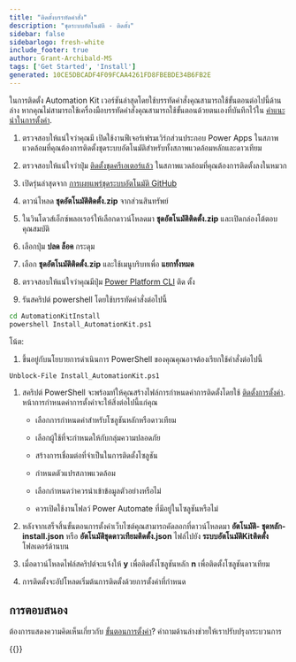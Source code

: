 ```yaml
---
title: "ติดตั้งบรรทัดคําสั่ง"
description: "ชุดระบบอัตโนมัติ - ติดตั้ง"
sidebar: false
sidebarlogo: fresh-white
include_footer: true
author: Grant-Archibald-MS
tags: ['Get Started', 'Install']
generated: 10CE5DBCADF4F09FCAA4261FD8FBEBDE34B6FB2E
---
```


ในการติดตั้ง Automation Kit เวอร์ชันล่าสุดโดยใช้บรรทัดคําสั่งคุณสามารถใช้ขั้นตอนต่อไปนี้ด้านล่าง หากคุณไม่สามารถใช้เครื่องมือบรรทัดคําสั่งคุณสามารถใช้ขั้นตอนด้วยตนเองที่บันทึกไว้ใน [คําแนะนําในการตั้งค่า](https://learn.microsoft.com/power-automate/guidance/automation-kit/setup/prerequisites).

1. ตรวจสอบให้แน่ใจว่าคุณมี <a ref='https://learn.microsoft.com/power-apps/developer/component-framework/component-framework-for-canvas-apps#enable-the-power-apps-component-framework-feature' target="_blank">เปิดใช้งานฟีเจอร์เฟรมเวิร์กส่วนประกอบ Power Apps</a> ในสภาพแวดล้อมที่คุณต้องการติดตั้งชุดระบบอัตโนมัติสําหรับทั้งสภาพแวดล้อมหลักและดาวเทียม

1. ตรวจสอบให้แน่ใจว่าปุ่ม <a href="https://appsource.microsoft.com/product/dynamics-365/microsoftpowercatarch.creatorkit1?tab=Reviews" target="_blank">ติดตั้งชุดครีเอเตอร์แล้ว</a> ในสภาพแวดล้อมที่คุณต้องการติดตั้งลงในหมวก

1. เปิดรุ่นล่าสุดจาก <a href="https://github.com/microsoft/powercat-automation-kit/releases" target="_blank">การเผยแพร่ชุดระบบอัตโนมัติ GitHub</a>

1. ดาวน์โหลด **ชุดอัตโนมัติติดตั้ง.zip** จากส่วนสินทรัพย์

1. ในวินโดวส์เอ็กซ์พลอเรอร์ให้เลือกดาวน์โหลดมา **ชุดอัตโนมัติติดตั้ง.zip** และเปิดกล่องโต้ตอบคุณสมบัติ

1. เลือกปุ่ม **ปลด ล็อค** กระดุม

1. เลือก **ชุดอัตโนมัติติดตั้ง.zip** และใช้เมนูบริบทเพื่อ **แยกทั้งหมด**

1. ตรวจสอบให้แน่ใจว่าคุณมีปุ่ม <a href="https://learn.microsoft.com/power-platform/developer/cli/introduction" target="_blank">Power Platform CLI</a> ติด ตั้ง

1. รันสคริปต์ powershell โดยใช้บรรทัดคําสั่งต่อไปนี้

```cmd
cd AutomationKitInstall
powershell Install_AutomationKit.ps1
```

โน้ต:
1. ขึ้นอยู่กับนโยบายการดําเนินการ PowerShell ของคุณคุณอาจต้องเรียกใช้คําสั่งต่อไปนี้

```cmd
Unblock-File Install_AutomationKit.ps1
```

1. สคริปต์ PowerShell จะพร้อมท์ให้คุณสร้างไฟล์การกําหนดค่าการติดตั้งโดยใช้ [ติดตั้งการตั้งค่า](/th/get-started/setup). หน้าการกําหนดค่าการตั้งค่าจะให้สิ่งต่อไปนี้แก่คุณ

    - เลือกการกําหนดค่าสําหรับโซลูชันหลักหรือดาวเทียม
   
    - เลือกผู้ใช้ที่จะกําหนดให้กับกลุ่มความปลอดภัย
   
    - สร้างการเชื่อมต่อที่จําเป็นในการติดตั้งโซลูชัน
    
    - กําหนดตัวแปรสภาพแวดล้อม
    
    - เลือกกําหนดว่าควรนําเข้าข้อมูลตัวอย่างหรือไม่
    
    - ควรเปิดใช้งานโฟลว์ Power Automate ที่มีอยู่ในโซลูชันหรือไม่

1. หลังจากเสร็จสิ้นขั้นตอนการตั้งค่าเว็บไซต์คุณสามารถคัดลอกที่ดาวน์โหลดมา **อัตโนมัติ- ชุดหลัก- install.json** หรือ **อัตโนมัติชุดดาวเทียมติดตั้ง.json** ไฟล์ไปยัง **ระบบอัตโนมัติKitติดตั้ง** โฟลเดอร์ด้านบน

1. เมื่อดาวน์โหลดไฟล์สคริปต์จะแจ้งให้ **y** เพื่อติดตั้งโซลูชันหลัก **n** เพื่อติดตั้งโซลูชันดาวเทียม

1. การติดตั้งจะอัปโหลดเริ่มต้นการติดตั้งด้วยการตั้งค่าที่กําหนด

## การตอบสนอง

ต้องการแสดงความคิดเห็นเกี่ยวกับ [ขั้นตอนการตั้งค่า](/th/get-started/setup)? คําถามด้านล่างช่วยให้เราปรับปรุงกระบวนการ

{{<questions name="/content/th/get-started/setup-feedback.json" completed="ขอขอบคุณที่ให้ข้อเสนอแนะ" showNavigationButtons="false" locale="th">}}

